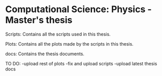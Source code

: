 # Computational Science: Physics - Master's thesis

Scripts: Contains all the scripts used in this thesis.

Plots: Contains all the plots made by the scripts in this thesis.

docs: Contains the thesis documents.
  
TO DO:
-upload rest of plots
-fix and upload scripts
-upload latest thesis docs
